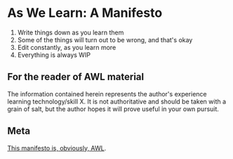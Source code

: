# As We Learn: A Manifesto

1. Write things down as you learn them
2. Some of the things will turn out to be wrong, and that's okay
3. Edit constantly, as you learn more
4. Everything is always WIP

## For the reader of AWL material

The information contained herein represents the author's experience learning technology/skill X. It is not authoritative and should be taken with a grain of salt, but the author hopes it will prove useful in your own pursuit.

## Meta

[This manifesto is, obviously, AWL](https://github.com/danburzo/as-we-learn).
